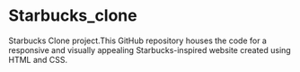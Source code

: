 # Starbucks_clone
Starbucks Clone project.This GitHub repository houses the code for a responsive and visually appealing Starbucks-inspired website created using HTML and CSS.
